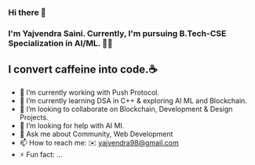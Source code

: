 ### Hi there 👋
### I'm Yajvendra Saini. Currently, I'm pursuing B.Tech-CSE Specialization in AI/ML. 👨‍💻
## I convert caffeine into code.☕

<!--
**YajvendraSaini/YajvendraSaini** is a ✨ _special_ ✨ repository because its `README.md` (this file) appears on your GitHub profile.

Here are some ideas to get you started: -->

- 🔭 I’m currently working with Push Protocol.
- 🌱 I’m currently learning DSA in C++ & exploring AI ML and Blockchain.
- 👯 I’m looking to collaborate on Blockchain, Development & Design Projects.
- 🤔 I’m looking for help with AI Ml.
- 💬 Ask me about Community, Web Development
- 📫 How to reach me: ✉️ yajvendra98@gmail.com
- ⚡ Fun fact: ...

